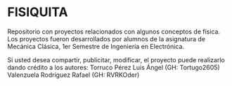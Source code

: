 # FISIQUITA
Repositorio con proyectos relacionados con algunos conceptos de física. Los proyectos fueron desarrollados por alumnos de la asignatura de Mecánica Clásica, 1er Semestre de Ingeniería en Electrónica. 

Si usted desea compartir, publicitar, modificar, el proyecto puede realizarlo dando crédito a los autores:
Torruco Pérez Luis Ángel (GH: Tortugo2605)
Valenzuela Rodríguez Rafael (GH: RVRKOder)

